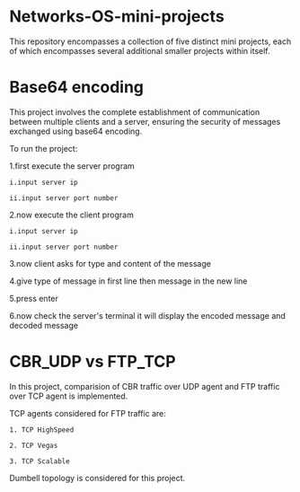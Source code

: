 # Networks-OS-mini-projects

This repository encompasses a collection of five distinct mini projects, each of which encompasses several additional smaller projects within itself.

# Base64 encoding #

This project involves the complete establishment of communication between multiple clients and a server, ensuring the security of messages exchanged using base64 encoding.

To run the project:

1.first execute the server program

    i.input server ip
    
    ii.input server port number
    
2.now execute the client program

    i.input server ip
    
    ii.input server port number
    
3.now client asks for type and content of the message

4.give type of message in first line then message in the new line

5.press enter

6.now check the server's terminal it will display the encoded message and decoded message

# CBR_UDP vs FTP_TCP #

In this project, comparision of CBR traffic over UDP agent and FTP traffic over TCP agent is implemented.

TCP agents considered for FTP traffic are:

~~~
1. TCP HighSpeed

2. TCP Vegas
         
3. TCP Scalable
~~~
Dumbell topology is considered for this project.
